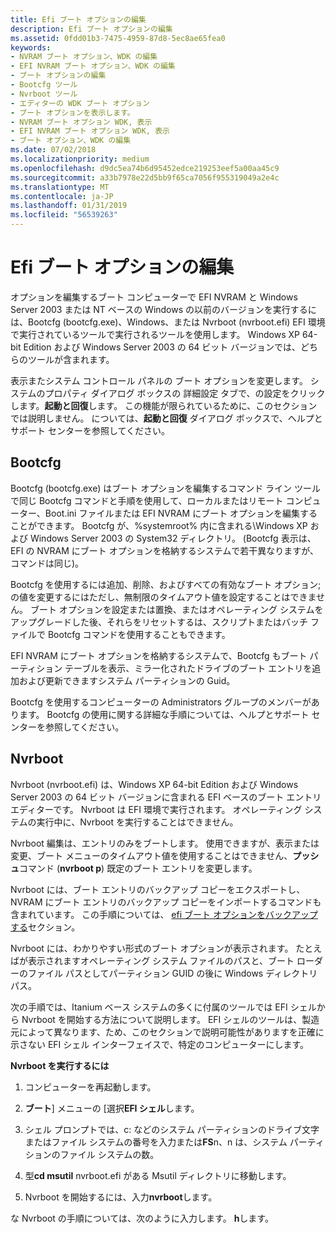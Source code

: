 ```yaml
---
title: Efi ブート オプションの編集
description: Efi ブート オプションの編集
ms.assetid: 0fdd01b3-7475-4959-87d8-5ec8ae65fea0
keywords:
- NVRAM ブート オプション、WDK の編集
- EFI NVRAM ブート オプション、WDK の編集
- ブート オプションの編集
- Bootcfg ツール
- Nvrboot ツール
- エディターの WDK ブート オプション
- ブート オプションを表示します。
- NVRAM ブート オプション WDK, 表示
- EFI NVRAM ブート オプション WDK, 表示
- ブート オプション、WDK の編集
ms.date: 07/02/2018
ms.localizationpriority: medium
ms.openlocfilehash: d9dc5ea74b6d95452edce219253eef5a00aa45c9
ms.sourcegitcommit: a33b7978e22d5bb9f65ca7056f955319049a2e4c
ms.translationtype: MT
ms.contentlocale: ja-JP
ms.lasthandoff: 01/31/2019
ms.locfileid: "56539263"
---
```

# <a name="editing-boot-options-in-efi"></a>Efi ブート オプションの編集


オプションを編集するブート コンピューターで EFI NVRAM と Windows Server 2003 または NT ベースの Windows の以前のバージョンを実行するには、Bootcfg (bootcfg.exe)、Windows、または Nvrboot (nvrboot.efi) EFI 環境で実行されているツールで実行されるツールを使用します。 Windows XP 64-bit Edition および Windows Server 2003 の 64 ビット バージョンでは、どちらのツールが含まれます。

表示またシステム コントロール パネルの ブート オプションを変更します。 システムのプロパティ ダイアログ ボックスの 詳細設定 タブで、の設定をクリックします。**起動と回復**します。 この機能が限られているために、このセクションでは説明しません。 については、**起動と回復** ダイアログ ボックスで、ヘルプとサポート センターを参照してください。

## <a name="bootcfg"></a>Bootcfg

Bootcfg (bootcfg.exe) はブート オプションを編集するコマンド ライン ツールで同じ Bootcfg コマンドと手順を使用して、ローカルまたはリモート コンピューター、Boot.ini ファイルまたは EFI NVRAM にブート オプションを編集することができます。 Bootcfg が、%systemroot% 内に含まれる\\Windows XP および Windows Server 2003 の System32 ディレクトリ。 (Bootcfg 表示は、EFI の NVRAM にブート オプションを格納するシステムで若干異なりますが、コマンドは同じ)。

Bootcfg を使用するには追加、削除、およびすべての有効なブート オプション; の値を変更するにはただし、無制限のタイムアウト値を設定することはできません。 ブート オプションを設定または置換、またはオペレーティング システムをアップグレードした後、それらをリセットするは、スクリプトまたはバッチ ファイルで Bootcfg コマンドを使用することもできます。

EFI NVRAM にブート オプションを格納するシステムで、Bootcfg もブート パーティション テーブルを表示、ミラー化されたドライブのブート エントリを追加および更新できますシステム パーティションの Guid。

Bootcfg を使用するコンピューターの Administrators グループのメンバーがあります。 Bootcfg の使用に関する詳細な手順については、ヘルプとサポート センターを参照してください。

## <a name="nvrboot"></a>Nvrboot

Nvrboot (nvrboot.efi) は、Windows XP 64-bit Edition および Windows Server 2003 の 64 ビット バージョンに含まれる EFI ベースのブート エントリ エディターです。 Nvrboot は EFI 環境で実行されます。 オペレーティング システムの実行中に、Nvrboot を実行することはできません。

Nvrboot 編集は、エントリのみをブートします。 使用できますが、表示または変更、ブート メニューのタイムアウト値を使用することはできません、**プッシュ**コマンド (**nvrboot p**) 既定のブート エントリを変更します。

Nvrboot には、ブート エントリのバックアップ コピーをエクスポートし、NVRAM にブート エントリのバックアップ コピーをインポートするコマンドも含まれています。 この手順については、 [efi ブート オプションをバックアップする](backing-up-boot-options-in-efi.md)セクション。

Nvrboot には、わかりやすい形式のブート オプションが表示されます。 たとえばが表示されますオペレーティング システム ファイルのパスと、ブート ローダーのファイル パスとしてパーティション GUID の後に Windows ディレクトリ パス。

次の手順では、Itanium ベース システムの多くに付属のツールでは EFI シェルから Nvrboot を開始する方法について説明します。 EFI シェルのツールは、製造元によって異なります、ため、このセクションで説明可能性がありますを正確に示さない EFI シェル インターフェイスで、特定のコンピューターにします。

**Nvrboot を実行するには**

1.  コンピューターを再起動します。

2.  **ブート**] メニューの [選択**EFI シェル**します。

3.  シェル プロンプトでは、c: などのシステム パーティションのドライブ文字またはファイル システムの番号を入力または**FS**n、n は、システム パーティションのファイル システムの数。

4.  型**cd msutil** nvrboot.efi がある Msutil ディレクトリに移動します。

5.  Nvrboot を開始するには、入力**nvrboot**します。

な Nvrboot の手順については、次のように入力します。 **h**します。
